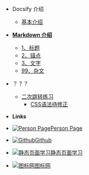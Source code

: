 <!-- docs/_sidebar.md -->

- Docsify 介绍
    - [基本介绍](README.md "这是标题")

- [**Markdown 介绍**](markdown/README.md)
    - [1、标题](markdown/1标题.md)
    - [2、锚点](markdown/2锚点.md)
    - [3、文字](markdown/3文字.md)
    - [99、杂文](markdown/99杂.md)

- ？？？
    - [二次跳转练习](exercise/Vue.md)
        - [CSS语法待修正](exercise/Helpers.md)
 
- **Links**
- [![Person Page](https://icongr.am/entypo/home.svg?size=16&color=808080)Person Page](http://www.boommanpro.cn/)
- [![Github](https://icongram.jgog.in/simple/github.svg?color=808080&size=16)Github](https://github.com/yanghuizhi/)
- [![静态页面学习](../miniimg/钻石-16.svg)静态页面学习](Links/README.md)
- [![图标网](../miniimg/机械-16.svg)图标网](
https://www.iconfont.cn/home/index?spm=a313x.7781069.1998910419.2)
